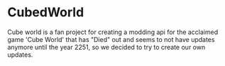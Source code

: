 # CubedWorld
Cube world is a fan project for creating a modding api for the acclaimed game 'Cube World' that has "Died" out and seems to not have updates anymore until the year 2251, so we decided to try to create our own updates.
